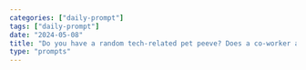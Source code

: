 ```yaml
---
categories: ["daily-prompt"]
tags: ["daily-prompt"]
date: "2024-05-08"
title: "Do you have a random tech-related pet peeve? Does a co-worker always open pull requests at the worst time? Does your boss send you a slack message immediately after emailing you to tell you about the email?"
type: "prompts"
---
```

